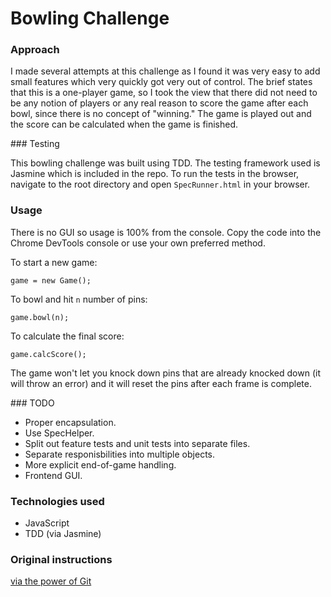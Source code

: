 # Bowling Challenge

### Approach

I made several attempts at this challenge as I found it was very easy to add small features which very quickly got very out of control. The brief states that this is a one-player game, so I took the view that there did not need to be any notion of players or any real reason to score the game after each bowl, since there is no concept of "winning." The game is played out and the score can be calculated when the game is finished.


### Testing

This bowling challenge was built using TDD. The testing framework used is Jasmine which is included in the repo. To run the tests in the browser, navigate to the root directory and open ```SpecRunner.html``` in your browser.


### Usage

There is no GUI so usage is 100% from the console. Copy the code into the Chrome DevTools console or use your own preferred method.

To start a new game:

``` game = new Game(); ```

To bowl and hit ```n``` number of pins:

``` game.bowl(n); ```

To calculate the final score:

``` game.calcScore(); ```

The game won't let you knock down pins that are already knocked down (it will throw an error) and it will reset the pins after each frame is complete.


### TODO

* Proper encapsulation.
* Use SpecHelper.
* Split out feature tests and unit tests into separate files.
* Separate responisbilities into multiple objects.
* More explicit end-of-game handling.
* Frontend GUI.


### Technologies used

* JavaScript
* TDD (via Jasmine)


### Original instructions
[via the power of Git](https://github.com/forty9er/10-pin-bowling-scores/blob/8d9c3f3fc007d0de596a366e647329ee5b358cda/README.md)
